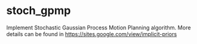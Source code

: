 # stoch_gpmp
Implement Stochastic Gaussian Process Motion Planning algorithm. More details can be found in https://sites.google.com/view/implicit-priors
